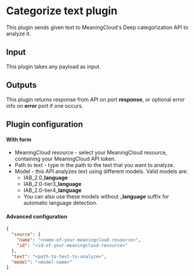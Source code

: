 # Categorize text plugin

This plugin sends given text to MeaningCloud's Deep categorization API to analyze
it.

## Input
This plugin takes any payload as input.

## Outputs
This plugin returns response from API on port **response**, or optional error
info on **error** port if one occurs.

## Plugin configuration
#### With form
- MeaningCloud resource - select your MeaningCloud resource, containing your MeaningCloud
  API token.
- Path to text - type in the path to the text that you want to analyze.
- Model - this API analyzes text using different models. Valid models are:
  - IAB_2.0_**language**
  - IAB_2.0-tier3_**language**
  - IAB_2.0-tier4_**language**
  - You can also use these models without _**language** suffix for automatic language detection. 


#### Advanced configuration
```json
{
  "source": {
    "name": "<name-of-your-meaningcloud-resource>",
    "id": "<id-of-your-meaningcloud-resource>"
  },
  "text": "<path-to-text-to-analyze>",
  "model": "<model-name>"
}
```